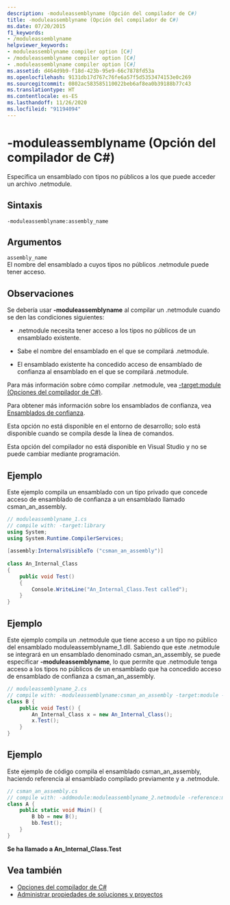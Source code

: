 ```yaml
---
description: -moduleassemblyname (Opción del compilador de C#)
title: -moduleassemblyname (Opción del compilador de C#)
ms.date: 07/20/2015
f1_keywords:
- /moduleassemblyname
helpviewer_keywords:
- moduleassemblyname compiler option [C#]
- /moduleassemblyname compiler option [C#]
- .moduleassemblyname compiler option [C#]
ms.assetid: d464d9b9-f18d-423b-95e9-66c7878fd53a
ms.openlocfilehash: 9131db17d767c76fe6a57f5d5353474153e0c269
ms.sourcegitcommit: 0802ac583585110022beb6af8ea0b39188b77c43
ms.translationtype: HT
ms.contentlocale: es-ES
ms.lasthandoff: 11/26/2020
ms.locfileid: "91194094"
---
```

# <a name="-moduleassemblyname-c-compiler-option"></a>-moduleassemblyname (Opción del compilador de C#)

Especifica un ensamblado con tipos no públicos a los que puede acceder un archivo .netmodule.  
  
## <a name="syntax"></a>Sintaxis  
  
```console  
-moduleassemblyname:assembly_name  
```  
  
## <a name="arguments"></a>Argumentos  

 `assembly_name`  
 El nombre del ensamblado a cuyos tipos no públicos .netmodule puede tener acceso.  
  
## <a name="remarks"></a>Observaciones  

 Se debería usar **-moduleassemblyname** al compilar un .netmodule cuando se den las condiciones siguientes:  
  
- .netmodule necesita tener acceso a los tipos no públicos de un ensamblado existente.  
  
- Sabe el nombre del ensamblado en el que se compilará .netmodule.  
  
- El ensamblado existente ha concedido acceso de ensamblado de confianza al ensamblado en el que se compilará .netmodule.  
  
 Para más información sobre cómo compilar .netmodule, vea [-target:module (Opciones del compilador de C#)](./target-module-compiler-option.md).  
  
 Para obtener más información sobre los ensamblados de confianza, vea [Ensamblados de confianza](../../../standard/assembly/friend.md).  
  
 Esta opción no está disponible en el entorno de desarrollo; solo está disponible cuando se compila desde la línea de comandos.  
  
 Esta opción del compilador no está disponible en Visual Studio y no se puede cambiar mediante programación.  
  
## <a name="example"></a>Ejemplo  

 Este ejemplo compila un ensamblado con un tipo privado que concede acceso de ensamblado de confianza a un ensamblado llamado csman_an_assembly.  
  
```csharp  
// moduleassemblyname_1.cs  
// compile with: -target:library  
using System;  
using System.Runtime.CompilerServices;  
  
[assembly:InternalsVisibleTo ("csman_an_assembly")]  
  
class An_Internal_Class
{  
    public void Test()
    {
        Console.WriteLine("An_Internal_Class.Test called");
    }  
}  
```  
  
## <a name="example"></a>Ejemplo  

 Este ejemplo compila un .netmodule que tiene acceso a un tipo no público del ensamblado moduleassemblyname_1.dll. Sabiendo que este .netmodule se integrará en un ensamblado denominado csman_an_assembly, se puede especificar **-moduleassemblyname**, lo que permite que .netmodule tenga acceso a los tipos no públicos de un ensamblado que ha concedido acceso de ensamblado de confianza a csman_an_assembly.  
  
```csharp  
// moduleassemblyname_2.cs  
// compile with: -moduleassemblyname:csman_an_assembly -target:module -reference:moduleassemblyname_1.dll  
class B {  
    public void Test() {  
        An_Internal_Class x = new An_Internal_Class();  
        x.Test();  
    }  
}  
```  
  
## <a name="example"></a>Ejemplo  

 Este ejemplo de código compila el ensamblado csman_an_assembly, haciendo referencia al ensamblado compilado previamente y a .netmodule.  
  
```csharp  
// csman_an_assembly.cs  
// compile with: -addmodule:moduleassemblyname_2.netmodule -reference:moduleassemblyname_1.dll  
class A {  
    public static void Main() {  
        B bb = new B();  
        bb.Test();  
    }  
}  
```  
  
**Se ha llamado a An_Internal_Class.Test**

## <a name="see-also"></a>Vea también

- [Opciones del compilador de C#](./index.md)
- [Administrar propiedades de soluciones y proyectos](/visualstudio/ide/managing-project-and-solution-properties)
